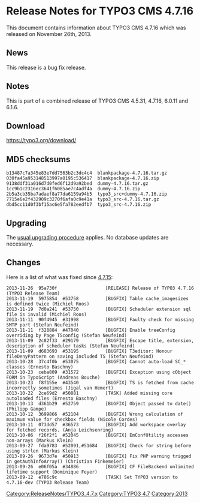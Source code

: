 Release Notes for TYPO3 CMS 4.7.16
==================================

This document contains information about TYPO3 CMS 4.7.16 which was
released on November 26th, 2013.

News
----

This release is a bug fix release.

Notes
-----

This is part of a combined release of TYPO3 CMS 4.5.31, 4.7.16, 6.0.11
and 6.1.6.

Download
--------

<https://typo3.org/download/>

MD5 checksums
-------------

    b13487c7a345e83e7dd7563b2c3dc4c4  blankpackage-4.7.16.tar.gz
    030fa45a953148513997a0195c536417  blankpackage-4.7.16.zip
    9138ddf31a016d7d0fed6f12d9a92bed  dummy-4.7.16.tar.gz
    1cc9b1c2316ec3641f6085ae7c4adf4a  dummy-4.7.16.zip
    2b5a3cb35ba7adaef8a77da6159a94b5  typo3_src+dummy-4.7.16.zip
    7715e6e2f432909c3270f6afa0c9e41a  typo3_src-4.7.16.tar.gz
    dbd5cc11d0f3bf15ac6e5fa782eedfb7  typo3_src-4.7.16.zip

Upgrading
---------

The [usual upgrading
procedure](https://docs.typo3.org/typo3cms/InstallationGuide/) applies.
No database updates are necessary.

Changes
-------

Here is a list of what was fixed since
[4.7.15](TYPO3_4.7.15 "wikilink"):

    2013-11-26  95a730f                  [RELEASE] Release of TYPO3 4.7.16 (TYPO3 Release Team)
    2013-11-19  5975854  #53758          [BUGFIX] Table cache_imagesizes is defined twice (Michiel Roos)
    2013-11-19  7d0a241  #53750          [BUGFIX] Scheduler extension sql file is invalid (Michiel Roos)
    2013-11-11  90f4945  #31998          [BUGFIX] Faulty check for missing SMTP port (Stefan Neufeind)
    2013-11-11  f328884  #47040          [BUGFIX] Enable treeConfig overriding by Page TSconfig (Stefan Neufeind)
    2013-11-09  2c82f33  #29179          [BUGFIX] Escape title, extension, description of scheduler tasks (Stefan Neufeind)
    2013-11-09  d683693  #53195          [BUGFIX] T3editor: Honour fileDenyPattern on saving included TS (Stefan Neufeind)
    2013-10-28  37c4f0b  #53075          [BUGFIX] Cannot auto-load SC_* classes (Ernesto Baschny)
    2013-10-23  ceba809  #31572          [BUGFIX] Exception using cObject FORM in TypoScript (Andreas Bouche)
    2013-10-23  f8f155e  #43540          [BUGFIX] TS is fetched from cache incorrectly sometimes (Jigal van Hemert)
    2013-10-22  2ce69d2  #50881          [TASK] Added missing core autoloaded files (Ernesto Baschny)
    2013-10-13  d361b29  #52759          [BUGFIX] Object passed to date() (Philipp Gampe)
    2013-10-12  3699866  #52104          [BUGFIX] Wrong calculation of maximum value for checkbox fields (Nicole Cordes)
    2013-10-11  073dd57  #36573          [BUGFIX] Add workspace overlay for fetched records. (Anja Leichsenring)
    2013-10-06  f26f2f1  #52045          [BUGFIX] EmConfUtility accesses non-arrays (Markus Klein)
    2013-09-27  fda9783  #52091,#51684   [BUGFIX] Check for string before using strlen (Markus Klein)
    2013-09-26  9673d7e  #50913          [BUGFIX] Fix PHP warning trigged in getAuthInfoArray() (Christian Finkemeier)
    2013-09-26  e06f05a  #34886          [BUGFIX] CF FileBackend unlimited lifetime support (Dominique Feyer)
    2013-09-12  e786c9c                  [TASK] Set TYPO3 version to 4.7.16-dev (TYPO3 Release Team)

<Category:ReleaseNotes/TYPO3_4.7.x> [Category:TYPO3
4.7](Category:TYPO3_4.7 "wikilink") <Category:2013>
